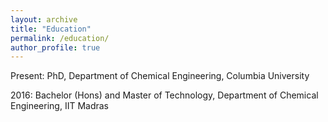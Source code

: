 ```yaml
---
layout: archive
title: "Education"
permalink: /education/
author_profile: true
---
```


Present: PhD, Department of Chemical Engineering, Columbia University

2016: Bachelor (Hons) and Master of Technology, Department of Chemical Engineering, IIT Madras
